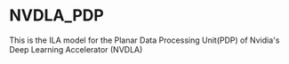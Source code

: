 # NVDLA_PDP
This is the ILA model for the Planar Data Processing Unit(PDP) of Nvidia's Deep Learning Accelerator (NVDLA)
